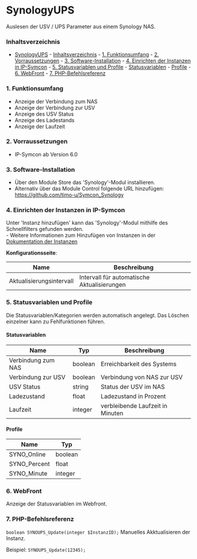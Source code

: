 
# SynologyUPS
Auslesen der USV / UPS Parameter aus einem Synology NAS.

### Inhaltsverzeichnis

- [SynologyUPS](#synologyups)
		- [Inhaltsverzeichnis](#inhaltsverzeichnis)
		- [1. Funktionsumfang](#1-funktionsumfang)
		- [2. Vorraussetzungen](#2-vorraussetzungen)
		- [3. Software-Installation](#3-software-installation)
		- [4. Einrichten der Instanzen in IP-Symcon](#4-einrichten-der-instanzen-in-ip-symcon)
		- [5. Statusvariablen und Profile](#5-statusvariablen-und-profile)
			- [Statusvariablen](#statusvariablen)
			- [Profile](#profile)
		- [6. WebFront](#6-webfront)
		- [7. PHP-Befehlsreferenz](#7-php-befehlsreferenz)

### 1. Funktionsumfang


* Anzeige der Verbindung zum NAS
* Anzeige der Verbindung zur USV
* Anzeige des USV Status
* Anzeige des Ladestands
* Anzeige der Laufzeit


### 2. Vorraussetzungen

- IP-Symcon ab Version 6.0

### 3. Software-Installation

* Über den Module Store das 'Synology'-Modul installieren.
* Alternativ über das Module Control folgende URL hinzufügen: https://github.com/timo-u/Symcon_Synology

### 4. Einrichten der Instanzen in IP-Symcon

 Unter 'Instanz hinzufügen' kann das 'Synology'-Modul mithilfe des Schnellfilters gefunden werden.  
	- Weitere Informationen zum Hinzufügen von Instanzen in der [Dokumentation der Instanzen](https://www.symcon.de/service/dokumentation/konzepte/instanzen/#Instanz_hinzufügen)

__Konfigurationsseite__:

Name     | Beschreibung
-------- | ------------------
 Aktualisierungsintervall   | Intervall für automatische Aktualisierungen 

### 5. Statusvariablen und Profile

Die Statusvariablen/Kategorien werden automatisch angelegt. Das Löschen einzelner kann zu Fehlfunktionen führen.

#### Statusvariablen

Name   | Typ     | Beschreibung
------ | ------- | ------------
Verbindung zum NAS	| boolean | Erreichbarkeit des Systems 
Verbindung zur USV	| boolean | Verbindung von NAS zur USV
USV Status    | string  | Status der USV im NAS
Ladezustand    | float   | Ladezustand in Prozent
Laufzeit             | integer | verbleibende Laufzeit in Minuten



#### Profile

Name   | Typ
------ | -------
SYNO_Online          | boolean
SYNO_Percent         | float
SYNO_Minute            | integer

### 6. WebFront


Anzeige der Statusvariablen im Webfront.

### 7. PHP-Befehlsreferenz

`boolean SYNOUPS_Update(integer $InstanzID);`
Manuelles Akktualisieren der Instanz. 

Beispiel:
`SYNOUPS_Update(12345);`